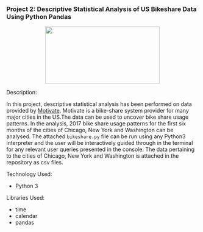 
### Project 2: Descriptive Statistical Analysis of US Bikeshare Data Using Python Pandas

<p align="center">
    <img width="300" height="150"
         src="https://www.motivateco.com/wp-content/uploads/2018/06/36183566546_c20f5253b1_k-1024x684.jpg">
</p>

Description:

In this project, descriptive statistical analysis has been 
performed on data provided by [Motivate](https://www.motivateco.com/).
Motivate is a bike-share system provider for many major cities in the
US.The data can be used to uncover bike share usage patterns. In the 
analysis, 2017 bike share usage patterns for the first six months 
of the cities of Chicago, New York and Washington can be analysed.
 The attached `bikeshare.py` file can be run using any Python3 
 interpreter and the user will be interactively guided through in 
 the terminal for any relevant user queries presented in the 
 console. The data pertaining to the cities of Chicago, New York 
 and Washington is attached in the repository as csv files.
  
  
  Technology Used:
  * Python 3
  
  Libraries Used:
  * time
  * calendar
  * pandas